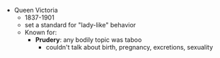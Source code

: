 - Queen Victoria
	- 1837-1901
	- set a standard for "lady-like" behavior
	- Known for: 
		- **Prudery**: any bodily topic was taboo
			- couldn't talk about birth, pregnancy, excretions, sexuality
